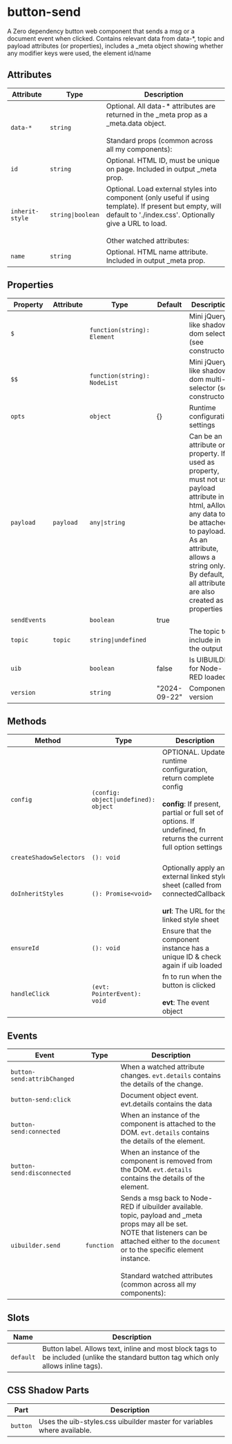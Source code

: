 # button-send

A Zero dependency button web component that sends a msg or a document event when clicked.
Contains relevant data from data-*, topic and payload attributes (or properties),
includes a _meta object showing whether any modifier keys were used, the element id/name

## Attributes

| Attribute       | Type              | Description                                      |
|-----------------|-------------------|--------------------------------------------------|
| `data-*`        | `string`          | Optional. All data-* attributes are returned in the _meta prop as a _meta.data object.<br /><br />Standard props (common across all my components): |
| `id`            | `string`          | Optional. HTML ID, must be unique on page. Included in output _meta prop. |
| `inherit-style` | `string\|boolean` | Optional. Load external styles into component (only useful if using template). If present but empty, will default to './index.css'. Optionally give a URL to load.<br /><br />Other watched attributes: |
| `name`          | `string`          | Optional. HTML name attribute. Included in output _meta prop. |

## Properties

| Property     | Attribute | Type                         | Default      | Description                                      |
|--------------|-----------|------------------------------|--------------|--------------------------------------------------|
| `$`          |           | `function(string): Element`  |              | Mini jQuery-like shadow dom selector (see constructor) |
| `$$`         |           | `function(string): NodeList` |              | Mini jQuery-like shadow dom multi-selector (see constructor) |
| `opts`       |           | `object`                     | {}           | Runtime configuration settings                   |
| `payload`    | `payload` | `any\|string`                |              | Can be an attribute or property. If used as property, must not use payload attribute in html, aAllows any data to be attached to payload. As an attribute, allows a string only.<br />By default, all attributes are also created as properties |
| `sendEvents` |           | `boolean`                    | true         |                                                  |
| `topic`      | `topic`   | `string\|undefined`          |              | The topic to include in the output               |
| `uib`        |           | `boolean`                    | false        | Is UIBUILDER for Node-RED loaded?                |
| `version`    |           | `string`                     | "2024-09-22" | Component version                                |

## Methods

| Method                  | Type                                  | Description                                      |
|-------------------------|---------------------------------------|--------------------------------------------------|
| `config`                | `(config: object\|undefined): object` | OPTIONAL. Update runtime configuration, return complete config<br /><br />**config**: If present, partial or full set of options. If undefined, fn returns the current full option settings |
| `createShadowSelectors` | `(): void`                            |                                                  |
| `doInheritStyles`       | `(): Promise<void>`                   | Optionally apply an external linked style sheet (called from connectedCallback)<br /><br />**url**: The URL for the linked style sheet |
| `ensureId`              | `(): void`                            | Ensure that the component instance has a unique ID & check again if uib loaded |
| `handleClick`           | `(evt: PointerEvent): void`           | fn to run when the button is clicked<br /><br />**evt**: The event object |

## Events

| Event                       | Type       | Description                                      |
|-----------------------------|------------|--------------------------------------------------|
| `button-send:attribChanged` |            | When a watched attribute changes. `evt.details` contains the details of the change. |
| `button-send:click`         |            | Document object event. evt.details contains the data |
| `button-send:connected`     |            | When an instance of the component is attached to the DOM. `evt.details` contains the details of the element. |
| `button-send:disconnected`  |            | When an instance of the component is removed from the DOM. `evt.details` contains the details of the element. |
| `uibuilder.send`            | `function` | Sends a msg back to Node-RED if uibuilder available. topic, payload and _meta props may all be set.<br />NOTE that listeners can be attached either to the `document` or to the specific element instance.<br /><br />Standard watched attributes (common across all my components): |

## Slots

| Name      | Description                                      |
|-----------|--------------------------------------------------|
| `default` | Button label. Allows text, inline and most block tags to be included (unlike the standard button tag which only allows inline tags). |

## CSS Shadow Parts

| Part     | Description                                      |
|----------|--------------------------------------------------|
| `button` | Uses the uib-styles.css uibuilder master for variables where available. |
